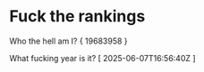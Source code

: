 # Fuck the rankings

Who the hell am I?
{ 19683958 }

What fucking year is it?
[ 2025-06-07T16:56:40Z ]
